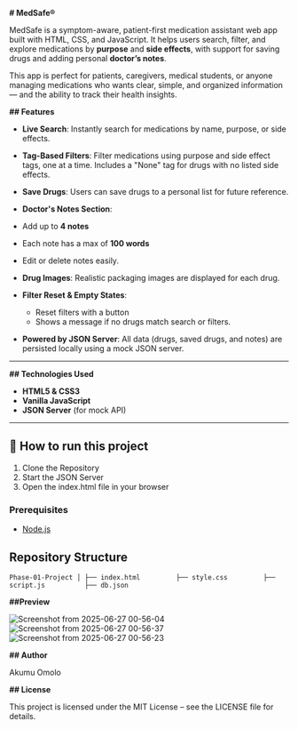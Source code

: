 **# MedSafe®**

MedSafe is a symptom-aware, patient-first medication assistant web app built with HTML, CSS, and JavaScript. It helps users search, filter, and explore medications by **purpose** and **side effects**, with support for saving drugs and adding personal **doctor’s notes**. 

This app is perfect for patients, caregivers, medical students, or anyone managing medications who wants clear, simple, and organized information — and the ability to track their health insights. 

**##  Features**

-  **Live Search**: Instantly search for medications by name, purpose, or side effects.
-  **Tag-Based Filters**: Filter medications using purpose and side effect tags, one at a time. Includes a "None" tag for drugs with no listed side effects.
- **Save Drugs**: Users can save drugs to a personal list for future reference.
-  **Doctor's Notes Section**:
  - Add up to **4 notes**
  - Each note has a max of **100 words**
  - Edit or delete notes easily.
- **Drug Images**: Realistic packaging images are displayed for each drug.
- **Filter Reset & Empty States**:
  - Reset filters with a button
  - Shows a message if no drugs match search or filters.

- **Powered by JSON Server**: All data (drugs, saved drugs, and notes) are persisted locally using a mock JSON server.

---

**## Technologies Used**

- **HTML5 & CSS3**
- **Vanilla JavaScript**
- **JSON Server** (for mock API)

---

## 🚀 How to run this project

1. Clone the Repository
2. Start the JSON Server
3. Open the index.html file in your browser

### Prerequisites
- [Node.js](https://nodejs.org/)

## Repository Structure

``
Phase-01-Project
│
├── index.html        
├── style.css        
├── script.js         
├── db.json          
``

**##Preview**

![Screenshot from 2025-06-27 00-56-04](https://github.com/user-attachments/assets/ff7ef554-ec7e-4f57-96a6-e6432ff7a168)
![Screenshot from 2025-06-27 00-56-37](https://github.com/user-attachments/assets/27c21f64-caeb-4426-a632-f3ce54107a62)
![Screenshot from 2025-06-27 00-56-23](https://github.com/user-attachments/assets/cb03535e-511c-4ac7-bd2a-30b4b3449c44)



**## Author**

Akumu Omolo

**## License**

This project is licensed under the MIT License – see the LICENSE file for details.

